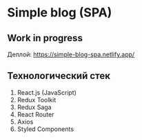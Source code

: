 # Simple blog (SPA)

## Work in progress

Деплой: https://simple-blog-spa.netlify.app/

## Технологический стек
1. React.js (JavaScript)
2. Redux Toolkit
3. Redux Saga
4. React Router 
5. Axios
6. Styled Components
